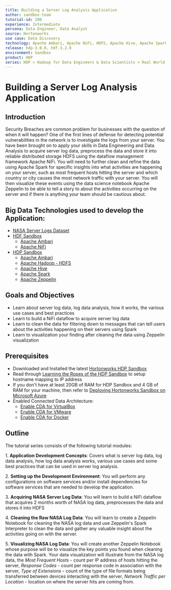 ```yaml
---
title: Building a Server Log Analysis Application
author: sandbox-team
tutorial-id: 200
experience: Intermediate
persona: Data Engineer, Data Analyst
source: Hortonworks
use case: Data Discovery
technology: Apache Ambari, Apache NiFi, HDFS, Apache Hive, Apache Spark, Apache Zeppelin
release: hdp-3.0.0, hdf-3.2.0
environment: Sandbox
product: HDP
series: HDP > Hadoop for Data Engineers & Data Scientists > Real World Examples, HDF > Develop Data Flow & Streaming Applications > Real World Examples
---
```


# Building a Server Log Analysis Application

## Introduction

Security Breaches are common problem for businesses with the question of when it
will happen? One of the first lines of defense for detecting potential
vulnerabilities in the network is to investigate the logs from your server. You
have been brought on to apply your skills in Data Engineering and Data Analysis
to acquire server log data, preprocess the data and store it into reliable
distributed storage HDFS using the dataflow management framework Apache NiFi.
You will need to further clean and refine the data using Apache Spark for
specific insights into what activities are happening on your server, such as
most frequent hosts hitting the server and which country or city causes the
most network traffic with your server. You will then visualize these events
using the data science notebook Apache Zeppelin to be able to tell a story
to about the activities occurring on the server and if there is anything your
team should be cautious about.

## Big Data Technologies used to develop the Application:

- [NASA Server Logs Dataset](http://ita.ee.lbl.gov/html/contrib/NASA-HTTP.html)
- [HDF Sandbox](https://hortonworks.com/products/data-platforms/hdf/)
    - [Apache Ambari](https://ambari.apache.org/)
    - [Apache NiFi](https://nifi.apache.org/)
- [HDP Sandbox](https://hortonworks.com/products/data-platforms/hdp/)
    - [Apache Ambari](https://ambari.apache.org/)
    - [Apache Hadoop - HDFS](https://hadoop.apache.org/docs/r3.1.0/)
    - [Apache Hive](https://hive.apache.org/)
    - [Apache Spark](https://spark.apache.org/)
    - [Apache Zeppelin](https://zeppelin.apache.org/)

## Goals and Objectives

- Learn about server log data, log data analysis, how it works, the various use cases
and best practices
- Learn to build a NiFi dataflow to acquire server log data
- Learn to clean the data for filtering down to messages that can tell users
about the activities happening on their servers using Spark
- Learn to visualization your finding after cleaning the data using Zeppelin
visualization

## Prerequisites

- Downloaded and Installed the latest [Hortonworks HDP Sandbox](https://hortonworks.com/hdp/downloads/)
- Read through [Learning the Ropes of the HDP Sandbox](https://hortonworks.com/tutorial/learning-the-ropes-of-the-hortonworks-sandbox/) to setup hostname mapping to IP address
- If you don't have at least 20GB of RAM for HDP Sandbox and 4 GB of RAM for your machine, then refer to [Deploying Hortonworks Sandbox on Microsoft Azure](https://hortonworks.com/tutorial/sandbox-deployment-and-install-guide/section/4/)
- Enabled Connected Data Architecture:
  - [Enable CDA for VirtualBox](https://hortonworks.com/tutorial/sandbox-deployment-and-install-guide/section/1/#enable-connected-data-architecture-cda---advanced-topic)
  - [Enable CDA for VMware](https://hortonworks.com/tutorial/sandbox-deployment-and-install-guide/section/2/#enable-connected-data-architecture-cda---advanced-topic)
  - [Enable CDA for Docker](https://hortonworks.com/tutorial/sandbox-deployment-and-install-guide/section/3/#enable-connected-data-architecture-cda---advanced-topic)

## Outline

The tutorial series consists of the following tutorial modules:

1\. **Application Development Concepts**: Covers what is server log data, log data analysis, how log data analysis works, various use cases and some best practices that can be used in server log analysis.

2\. **Setting up the Development Environment**: You will perform any configurations on software services and/or install dependencies for software services that are needed to develop the application.

3\. **Acquiring NASA Server Log Data**: You will learn to build a NiFi dataflow that acquires 2 months worth of NASA log data, preprocesses the data and stores it into HDFS

4\. **Cleaning the Raw NASA Log Data**: You will learn to create a Zeppelin Notebook for cleaning the NASA log data and use Zeppelin's Spark Interpreter to clean the data and gather any valuable insight about the activities going on with the server.

5\. **Visualizing NASA Log Data**: You will create another Zeppelin Notebook whose purpose will be to visualize the key points you found when cleaning the data with Spark. Your data visualization will illustrate from the NASA log data, the _Most Frequent Hosts_ - count per IP address of hosts hitting the server, _Response Codes_ - count per response code in association with the server, _Type of Extensions_ - count of the type of file formats being transferred between devices interacting with the server, _Network Traffic per Location_ - location on where the server hits are coming from.
